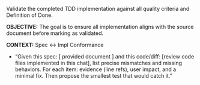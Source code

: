 Validate the completed TDD implementation against all quality criteria and Definition of Done.

**OBJECTIVE:**
The goal is to ensure all implementation aligns with the source document before marking as validated.

**CONTEXT:**
Spec ↔ Impl Conformance
- “Given this spec: [ provided document ]
  and this code/diff: [review code files implemented in this chat],
  list precise mismatches and missing behaviors. For each item: evidence (line refs), user impact, and a minimal fix. Then propose the smallest test that would catch it.”
